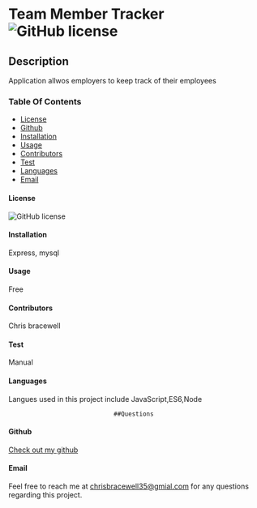 
# Team Member Tracker   ![GitHub license](https://img.shields.io/badge/license-MIT-blue.svg)

## Description
Application allwos employers to keep track of their employees 

### Table Of Contents
* [License](#license)
* [Github](#github)
* [Installation](#installation)
* [Usage](#usage)
* [Contributors](#contributors)
* [Test](#test)
* [Languages](#languages)
* [Email](#Email)
  

#### License
![GitHub license](https://img.shields.io/badge/license-MIT-blue.svg)

#### Installation
Express, mysql

#### Usage 
Free

#### Contributors
Chris bracewell

#### Test
Manual

#### Languages

Langues used in this project include JavaScript,ES6,Node

                                 ##Questions
#### Github
[Check out my github](https://github.com/Cbracwell30)

#### Email
Feel free to reach me at chrisbracewell35@gmial.com for any questions regarding this project.

